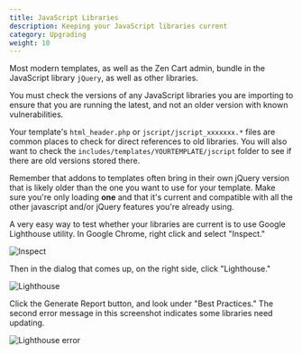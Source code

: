```yaml
---
title: JavaScript Libraries 
description: Keeping your JavaScript libraries current 
category: Upgrading
weight: 10 
---
```


Most modern templates, as well as the Zen Cart admin, bundle in the JavaScript library `jQuery`, as well as other libraries. 

You must check the versions of any JavaScript libraries you are importing to ensure that you are running the latest, and not an older version with known vulnerabilities. 

Your template's `html_header.php` or `jscript/jscript_xxxxxxx.*` files are common places to check for direct references to old libraries.  You will also want to check the `includes/templates/YOURTEMPLATE/jscript` folder to see if there are old versions stored there. 

Remember that addons to templates often bring in their own jQuery version that is likely older than the one you want to use for your template. Make sure you're only loading **one** and that it's current and compatible with all the other javascript and/or jQuery features you're already using.

A very easy way to test whether your libraries are current is to use Google Lighthouse utility.  In Google Chrome, right click and select "Inspect." 

![Inspect](/images/browser_inspect.png)

Then in the dialog that comes up, on the right side, click "Lighthouse."

![Lighthouse](/images/lighthouse.png)

Click the Generate Report button, and look under "Best Practices."  The second error message in this screenshot indicates some libraries need updating. 

![Lighthouse error](/images/best_practices.png)

